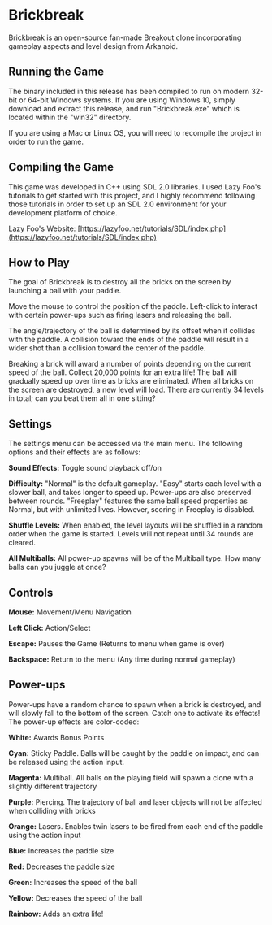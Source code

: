 # Brickbreak

Brickbreak is an open-source fan-made Breakout clone incorporating gameplay aspects and level design from Arkanoid.

## Running the Game

The binary included in this release has been compiled to run on modern 32-bit or 64-bit Windows systems. If you are using Windows 10, simply download and extract this release, and run "Brickbreak.exe" which is located within the "win32" directory.

If you are using a Mac or Linux OS, you will need to recompile the project in order to run the game.

## Compiling the Game

This game was developed in C++ using SDL 2.0 libraries. I used Lazy Foo's tutorials to get started with this project, and I highly recommend following those tutorials in order to set up an SDL 2.0 environment for your development platform of choice.

Lazy Foo's Website:
[https://lazyfoo.net/tutorials/SDL/index.php](https://lazyfoo.net/tutorials/SDL/index.php)

## How to Play

The goal of Brickbreak is to destroy all the bricks on the screen by launching a ball with your paddle.

Move the mouse to control the position of the paddle. Left-click to interact with certain power-ups such as firing lasers and releasing the ball.

The angle/trajectory of the ball is determined by its offset when it collides with the paddle. A collision toward the ends of the paddle will result in a wider shot than a collision toward the center of the paddle.

Breaking a brick will award a number of points depending on the current speed of the ball. Collect 20,000 points for an extra life! The ball will gradually speed up over time as bricks are eliminated. When all bricks on the screen are destroyed, a new level will load. There are currently 34 levels in total; can you beat them all in one sitting?

## Settings

The settings menu can be accessed via the main menu. The following options and their effects are as follows:

__Sound Effects:__ Toggle sound playback off/on

__Difficulty:__ "Normal" is the default gameplay. "Easy" starts each level with a slower ball, and takes longer to speed up. Power-ups are also preserved between rounds. "Freeplay" features the same ball speed properties as Normal, but with unlimited lives. However, scoring in Freeplay is disabled.

__Shuffle Levels:__ When enabled, the level layouts will be shuffled in a random order when the game is started. Levels will not repeat until 34 rounds are cleared.

__All Multiballs:__ All power-up spawns will be of the Multiball type. How many balls can you juggle at once?

## Controls

__Mouse:__ Movement/Menu Navigation

__Left Click:__ Action/Select

__Escape:__ Pauses the Game (Returns to menu when game is over)

__Backspace:__ Return to the menu (Any time during normal gameplay)

## Power-ups

Power-ups have a random chance to spawn when a brick is destroyed, and will slowly fall to the bottom of the screen. Catch one to activate its effects! The power-up effects are color-coded:

__White:__ Awards Bonus Points

__Cyan:__ Sticky Paddle. Balls will be caught by the paddle on impact, and can be released using the action input.

__Magenta:__ Multiball. All balls on the playing field will spawn a clone with a slightly different trajectory

__Purple:__ Piercing. The trajectory of ball and laser objects will not be affected when colliding with bricks

__Orange:__ Lasers. Enables twin lasers to be fired from each end of the paddle using the action input

__Blue:__ Increases the paddle size

__Red:__ Decreases the paddle size

__Green:__ Increases the speed of the ball

__Yellow:__ Decreases the speed of the ball

__Rainbow:__ Adds an extra life!
